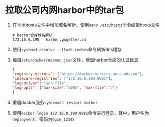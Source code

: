 # 拉取公司内网harbor中的tar包
1. 在本地hosts文件中增加域名解析，使用`nano /etc/hosts`命令编辑hosts文件

    ```text
    # harbor仓库域名解析
    172.16.0.190   harbor.gogetter.cn
    ```

2. 使用`systemd-resolve --flush-caches`命令刷新dns缓存
3. 编辑`/etc/docker/daemon.json`文件，增加harbor仓库的认证信息

    ```json
    {
    "registry-mirrors": ["https://docker.mirrirs.ustc.edu.cn"],
    "insecure-registries": ["172.16.0.190:8081"],
    "log-driver":"json-file",
    "log-opts": {"max-size":"500m", "max-file":"3"}
    }
    ```
4. 重启docker服务`systemctl restart docker`
5. 使用`docker login 172.16.0.190:8081`命令进行登录，其中，用户名为`deployment`，密码为`Ggzn_12345`